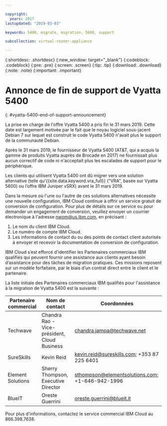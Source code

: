 ```yaml
---

copyright:
  years: 2017
lastupdated: "2019-03-03"

keywords: 5400, migrate, migration, 5600, support

subcollection: virtual-router-appliance

---
```


{:shortdesc: .shortdesc}
{:new_window: target="_blank"}
{:codeblock: .codeblock}
{:pre: .pre}
{:screen: .screen}
{:tip: .tip}
{:download: .download}
{:note: .note}
{:important: .important}

# Annonce de fin de support de Vyatta 5400 
{: #vyatta-5400-end-of-support-announcement}

La prise en charge de l'offre Vyatta 5400 a pris fin le 31 mars 2019. Cette date est largement motivée par le fait que le noyau logiciel sous-jacent Debian 7 sur lequel est construit le code Vyatta 5400 n'avait plus le support de la communauté Debian. 

Après le 31 mars 2019, le fournisseur de Vyatta 5400 (AT&T, qui a acquis la gamme de produits Vyatta auprès de Brocade en 2017) ne fournissait plus aucun correctif de code ni n'acceptait plus les escalades de support pour le périphérique. 

Les clients qui utilisent Vyatta 5400 ont dû migrer vers une solution alternative (telle qu'{{site.data.keyword.vra_full}} ("VRA", basée sur Vyatta 5600) ou l’offre IBM Juniper vSRX) avant le 31 mars 2019.    

Dans la mesure où l'une ou l'autre de ces solutions alternatives nécessite une nouvelle configuration, IBM Cloud continue à offrir un service gratuit de conversion de configuration. Pour plus de détails sur ce service ou pour demander un engagement de conversion, veuillez envoyer un courrier électronique à l'adresse nwom@us.ibm.com, en précisant : 

1. Le nom du client IBM Cloud.
2. Le numéro de compte IBM Cloud. 
3. Les informations de contact du ou des points de contact client autorisés à envoyer et recevoir la documentation de conversion de configuration.            

IBM Cloud s’est efforcé d’identifier les Partenaires commerciaux IBM qualifiés qui peuvent fournir une assistance aux clients ayant besoin d’assistance pour des tâches de migration pratiques. Ces missions reposent sur un modèle forfaitaire, par le biais d’un contrat direct entre le client et le partenaire. 

La liste initiale des Partenaires commerciaux IBM qualifiés pour l'assistance à la migration de Vyatta 5400 est la suivante : 

| Partenaire commercial | Nom de contact | Coordonnées |
| ------------- | ------------- | ------------- |
| Techwave | Chandra Rao - Vice-président, Cloud Business | chandra.jampa@techwave.net |
| SureSkills | Kevin Reid | kevin.reid@sureskills.com; +353 87 225 6401 |
| Element Solutions | Sherry Thompson, Executive Director | sthompson@elementsolutions.com; +1-646-942-1996 |
| BlueIT | Oreste Guerrini | oreste.guerrini@blueit.it |

Pour plus d'informations, contactez le service commercial IBM Cloud au 866.398.7638.
